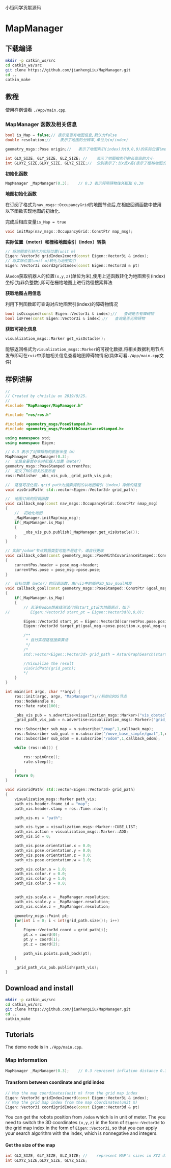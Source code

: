 小恒同学贡献源码

# MapManager

## 下载编译

```bash
mkdir -p catkin_ws/src
cd catkin_ws/src
git clone https://github.com/jianhengLiu/MapManager.git
cd ..
catkin_make
```

## 教程

使用样例请看 `./App/main.cpp`. 

### MapManager 函数及相关信息

```cpp
bool is_Map = false;// 表示是否有地图信息,默认为false
double resolution;//	表示了地图的分辨率,单位为(m/index)

geometry_msgs::Pose origin;//	表示了地图索引(index)为(0,0,0)的实际位置(meter)

int GLX_SIZE, GLY_SIZE, GLZ_SIZE; //	表示了地图按索引的长宽高的大小
int GLXYZ_SIZE,GLXY_SIZE, GLYZ_SIZE;//	分别表示了:长x宽x高(表示了栅格地图的大小),长x 宽,宽x高
```



**初始化函数**

```cpp
MapManager _MapManager(0.3);	// 0.3 表示将障碍物往外膨胀 0.3m
```

**地图初始化函数**

在订阅了格式为`nav_msgs::OccupancyGrid`的地图节点后,在相应回调函数中使用以下函数实现地图的初始化.

完成后相应变量`is_Map = true`

```cpp
void initMap(nav_msgs::OccupancyGrid::ConstPtr map_msg);
```

**实际位置（meter）和栅格地图索引（index）转换**

```cpp
// 将地图索引转化为实际位置(unit m)
Eigen::Vector3d gridIndex2coord(const Eigen::Vector3i & index);
// 将实际位置(unit m)转化为地图索引
Eigen::Vector3i coord2gridIndex(const Eigen::Vector3d & pt)
```

从`odom`获取机器人的位置`(x,y,z)`(单位为米),使用上述函数转化为地图索引(index)坐标(为非负整数),即可在栅格地图上进行路径搜索算法

**获取地图占用信息**

利用下列函数即可查询对应地图索引(index)的障碍物情况

```cpp
bool isOccupied(const Eigen::Vector3i & index);//	查询是否有障碍物
bool isFree(const Eigen::Vector3i & index);//	查询是否无障碍物
```

**获取可视化信息**

```cpp
visualization_msgs::Marker get_visOstacle();
```

能够返回格式为`visualization_msgs::Marker`的可视化数据,将相关数据利用节点发布即可在`rviz`中添加相关信息查看地图障碍物情况(具体可看`./App/main.cpp`文件)



## 样例讲解

```cpp
//
// Created by chrisliu on 2019/9/25.
//
#include "MapManager/MapManager.h"

#include "ros/ros.h"

#include <geometry_msgs/PoseStamped.h>
#include <geometry_msgs/PoseWithCovarianceStamped.h>

using namespace std;
using namespace Eigen;

// 0.3 表示了对障碍物的膨胀半径（m）
MapManager _MapManager(0.3);
//	全局变量暂存实时机器人位置（meter）
geometry_msgs::PoseStamped currentPos;
//	定义了ROS相关的发布者
ros::Publisher _obs_vis_pub,_grid_path_vis_pub;

//  路径可视化函，grid_path为搜索得到的以地图索引（index）存储的路径
void visGridPath( std::vector<Eigen::Vector3d> grid_path);

//	地图订阅的回调函数
void callback_map(const nav_msgs::OccupancyGrid::ConstPtr &map_msg)
{
    //  初始化地图
    _MapManager.initMap(map_msg);
    if(_MapManager.is_Map)
    {
        _obs_vis_pub.publish(_MapManager.get_visOstacle());
    }
}

// 实际"/odom"节点数据类型可能不是这个，请自行更改
void callback_odom(const geometry_msgs::PoseWithCovarianceStamped::ConstPtr &pose_msg)
{
    currentPos.header = pose_msg->header;
    currentPos.pose = pose_msg->pose.pose;
}

//	目标位置（meter）的回调函数，由rviz中的插件2D_Nav_Goal触发
void callback_goal(const geometry_msgs::PoseStamped::ConstPtr &goal_msg)
{
    if(_MapManager.is_Map)
    {
        // 若没有odom想离线测试可将start_pt设为地图原点，如下
//         Eigen::Vector3d start_pt = Eigen::Vector3d(0,0,0);

        Eigen::Vector3d start_pt = Eigen::Vector3d(currentPos.pose.position.x,currentPos.pose.position.y,currentPos.pose.position.z);
        Eigen::Vector3d target_pt(goal_msg->pose.position.x,goal_msg->pose.position.y,goal_msg->pose.position.z);

        /**
         * 自行实现路径搜索算法
         */
        /*
        std::vector<Eigen::Vector3d> grid_path = AstarGraphSearch(start_pt,target_pt);

        //Visualize the result
        visGridPath(grid_path);
        */
    }
}

int main(int argc, char **argv) {
    ros::init(argc, argv, "MapManager");//初始化ROS节点
    ros::NodeHandle n;
    ros::Rate rate(100);

    _obs_vis_pub = n.advertise<visualization_msgs::Marker>("vis_obstacle", 1);
    _grid_path_vis_pub = n.advertise<visualization_msgs::Marker>("grid_path_vis", 1);

    ros::Subscriber sub_map = n.subscribe("/map",1,callback_map);
    ros::Subscriber sub_goal = n.subscribe("/move_base_simple/goal",1,callback_goal);
    ros::Subscriber sub_odom = n.subscribe("/odom",1,callback_odom);

    while (ros::ok()) {

        ros::spinOnce();
        rate.sleep();

    }
    return 0;
}

void visGridPath( std::vector<Eigen::Vector3d> grid_path)
{
    visualization_msgs::Marker path_vis;
    path_vis.header.frame_id = "map";
    path_vis.header.stamp = ros::Time::now();

    path_vis.ns = "path";

    path_vis.type = visualization_msgs::Marker::CUBE_LIST;
    path_vis.action = visualization_msgs::Marker::ADD;
    path_vis.id = 0;

    path_vis.pose.orientation.x = 0.0;
    path_vis.pose.orientation.y = 0.0;
    path_vis.pose.orientation.z = 0.0;
    path_vis.pose.orientation.w = 1.0;

    path_vis.color.a = 1.0;
    path_vis.color.r = 0.0;
    path_vis.color.g = 1.0;
    path_vis.color.b = 0.0;


    path_vis.scale.x = _MapManager.resolution;
    path_vis.scale.y = _MapManager.resolution;
    path_vis.scale.z = _MapManager.resolution;

    geometry_msgs::Point pt;
    for(int i = 0; i < int(grid_path.size()); i++)
    {
        Eigen::Vector3d coord = grid_path[i];
        pt.x = coord(0);
        pt.y = coord(1);
        pt.z = coord(2);

        path_vis.points.push_back(pt);
    }

    _grid_path_vis_pub.publish(path_vis);
}
```



## Download and install

```bash
mkdir -p catkin_ws/src
cd catkin_ws/src
git clone https://github.com/jianhengLiu/MapManager.git
cd ..
catkin_make
```

## Tutorials

The demo node is in `./App/main.cpp`. 

### Map information

```cpp
MapManager _MapManager(0.3);	// 0.3 represent inflation distance 0.3m
```

#### Transform between coordinate and grid index 

```cpp
// Map the map coordinates(unit m) from the grid map index
Eigen::Vector3d gridIndex2coord(const Eigen::Vector3i & index);
// Map the grid map index from the map coordinates(unit m)
Eigen::Vector3i coord2gridIndex(const Eigen::Vector3d & pt)
```

You can get the robots position from `/odom` which is in unit of meter. The you need to switch the 3D coordinates `(x,y,z)` in the form of  `Eigen::Vector3d` to the grid map index in the form of `Eigen::Vector3i`, so that you can apply your search algorithm with the index, which is nonnegative and integers.

#### Get the size of the map

```cpp
int GLX_SIZE, GLY_SIZE, GLZ_SIZE; //	represent MAP's sizes in XYZ dimension respectively
int GLXYZ_SIZE,GLXY_SIZE, GLYZ_SIZE;
```

